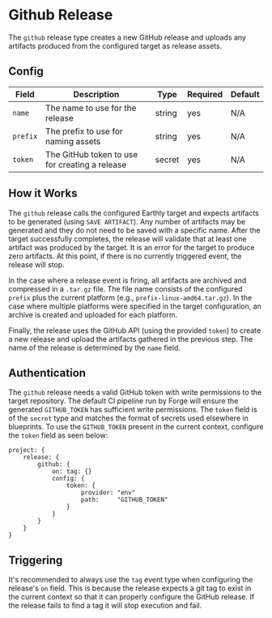 # Github Release

The `github` release type creates a new GitHub release and uploads any artifacts produced from the configured target as release
assets.

## Config

| Field    | Description                                    | Type   | Required | Default |
| -------- | ---------------------------------------------- | ------ | -------- | ------- |
| `name`   | The name to use for the release                | string | yes      | N/A     |
| `prefix` | The prefix to use for naming assets            | string | yes      | N/A     |
| `token`  | The GitHub token to use for creating a release | secret | yes      | N/A     |

## How it Works

The `github` release calls the configured Earthly target and expects artifacts to be generated (using `SAVE ARTIFACT`).
Any number of artifacts may be generated and they do not need to be saved with a specific name.
After the target successfully completes, the release will validate that at least one artifact was produced by the target.
It is an error for the target to produce zero artifacts.
At this point, if there is no currently triggered event, the release will stop.

In the case where a release event is firing, all artifacts are archived and compressed in a `.tar.gz` file.
The file name consists of the configured `prefix` plus the current platform (e.g., `prefix-linux-amd64.tar.gz`).
In the case where multiple platforms were specified in the target configuration, an archive is created and uploaded for each
platform.

Finally, the release uses the GitHub API (using the provided `token`) to create a new release and upload the artifacts gathered in
the previous step.
The name of the release is determined by the `name` field.

## Authentication

The `github` release needs a valid GitHub token with write permissions to the target repository.
The default CI pipeline run by Forge will ensure the generated `GITHUB_TOKEN` has sufficient write permissions.
The `token` field is of the `secret` type and matches the format of secrets used elsewhere in blueprints.
To use the `GITHUB_TOKEN` present in the current context, configure the `token` field as seen below:

```cue
project: {
    release: {
		github: {
			on: tag: {}
			config: {
				token: {
					provider: "env"
					path:     "GITHUB_TOKEN"
				}
			}
		}
	}
}
```

## Triggering

It's recommended to always use the `tag` event type when configuring the release's `on` field.
This is because the release expects a git tag to exist in the current context so that it can properly configure the GitHub release.
If the release fails to find a tag it will stop execution and fail.
